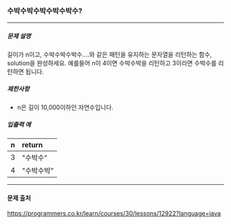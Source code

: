 ### 수박수박수박수박수박수?

---

##### 문제 설명

길이가 n이고, 수박수박수박수....와 같은 패턴을 유지하는 문자열을 리턴하는 함수, solution을 완성하세요. 예를들어 n이 4이면 수박수박을 리턴하고 3이라면 수박수를 리턴하면 됩니다.

##### 제한사항

- n은 길이 10,000이하인 자연수입니다.

##### 입출력 예
|n|return|
| :--- |:-----|
|3|"수박수"|
|4|"수박수박"|

---
#### 문제 출처

https://programmers.co.kr/learn/courses/30/lessons/12922?language=java
